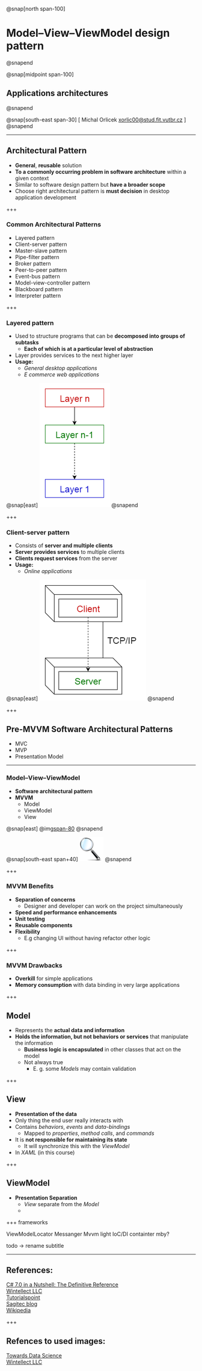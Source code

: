 ﻿@snap[north span-100]
# Model–View–ViewModel design pattern
@snapend

@snap[midpoint span-100]
## Applications architectures
@snapend

@snap[south-east span-30]
[ Michal Orlicek <xorlic00@stud.fit.vutbr.cz> ]
@snapend

---
## Architectural Pattern
* **General**, **reusable** solution
* **To a commonly occurring problem in software architecture** within a given context
* Similar to software design pattern but **have a broader scope**
* Choose right architectural pattern is **must decision** in desktop application development

+++
### Common Architectural Patterns
* Layered pattern
* Client-server pattern
* Master-slave pattern
* Pipe-filter pattern
* Broker pattern
* Peer-to-peer pattern
* Event-bus pattern
* Model-view-controller pattern
* Blackboard pattern
* Interpreter pattern

+++
### Layered pattern
* Used to structure programs that can be **decomposed into groups of subtasks**
  * **Each of which is at a particular level of abstraction**
* Layer provides services to the next higher layer
* **Usage:**
  * *General desktop applications*
  * *E commerce web applications*

@snap[east]
![](/Lectures/Lecture09/Assets/img/LayeredPattern.png)
@snapend

+++
### Client-server pattern
* Consists of **server and multiple clients**
* **Server provides services** to multiple clients
* **Clients request services** from the server
* **Usage:**
  * *Online applications*

@snap[east]
![](/Lectures/Lecture09/Assets/img/ClientServerPattern.png)
@snapend


+++
## Pre-MVVM Software Architectural Patterns
* MVC
* MVP
* Presentation Model

---
### Model–View–ViewModel
* **Software architectural pattern**
* **MVVM**
  * Model
  * ViewModel
  * View

@snap[east]
@img[span-80](/Lectures/Lecture09/Assets/img/mvvm.png)
@snapend

@snap[south-east span+40]
![](/Lectures/Assets/img/MagnifyingGlass.png)
@snapend

+++
### MVVM Benefits
* **Separation of concerns**
  * Designer and developer can work on the project simultaneously
* **Speed and performance enhancements**
* **Unit testing**
* **Reusable components**
* **Flexibility**
  * E.g changing UI without having refactor other logic

+++
### MVVM Drawbacks
* **Overkill** for simple applications
* **Memory consumption** with data binding in very large applications

+++
## Model
* Represents the **actual data and information**
* **Holds the information, but not behaviors or services** that manipulate the information
  * **Business logic is encapsulated** in other classes that act on the model
  * Not always true
    * E. g. some *Models* may contain validation

+++
## View
* **Presentation of the data**
* Only thing the end user really interacts with
* Contains *behaviors*, *events* and *data-bindings*
  * Mapped to *properties*, *method calls*, and *commands*
* It is **not responsible for maintaining its state**
  * It will synchronize this with the *ViewModel*
* In *XAML* (in this course)


+++
## ViewModel 
* **Presentation Separation**
  * *View* separate from the *Model*
  * 

+++
frameworks

ViewModelLocator
Messanger
Mvvm light
IoC/DI containter mby?

todo -> rename subtitle

---
## References:
[C# 7.0 in a Nutshell: The Definitive Reference](https://www.amazon.com/C-7-0-Nutshell-Definitive-Reference/dp/1491987650)  
[Wintellect LLC](https://www.wintellect.com/)  
[Tutorialspoint](https://www.tutorialspoint.com)  
[Sagitec blog](http://www.sagitec.com/blog)  
[Wikipedia](https://en.wikipedia.org/)

+++
## Refences to used images:
[Towards Data Science](https://towardsdatascience.com/)  
[Wintellect LLC](https://www.wintellect.com/)  